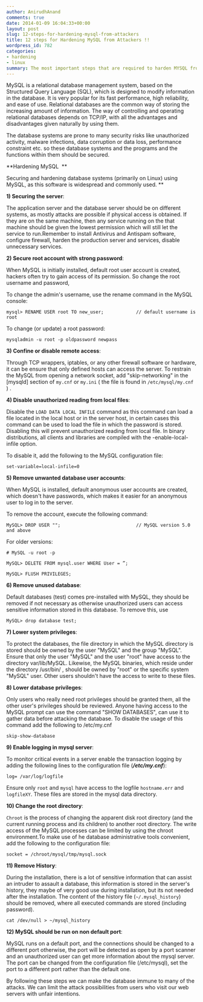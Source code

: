 ```yaml
---
author: AnirudhAnand
comments: true
date: 2014-01-09 16:04:33+00:00
layout: post
slug: 12-steps-for-hardening-mysql-from-attackers
title: 12 steps for Hardening MySQL from Attackers !!
wordpress_id: 782
categories:
- hardening
- linux
summary: The most important steps that are required to harden MYSQL from attackers
---
```


MySQL is a relational database management system, based on the Structured Query Language (SQL), which is designed to modify information in the database. It is very popular for its fast performance, high reliability, and ease of use. Relational databases are the common way of storing the increasing amount of information. The way of controlling and operating relational databases depends on TCP/IP, with all the advantages and disadvantages given naturally by using them.

The database systems are prone to many security risks like unauthorized activity, malware infections, data corruption or data loss, performance constraint etc. so these database systems and the programs and the functions within them should be secured.

**Hardening MySQL  **

Securing and hardening database systems (primarily on Linux) using MySQL, as this software is widespread and commonly used. **


**1) Securing the server**:

The application server and the database server should be on different systems, as mostly attacks are possible if physical access is obtained. If they are on the same machine, then any service running on the that machine should be given the lowest permission which will still let the service to run.Remember to install Antivirus and Antispam software, configure firewall, harden the production server and services, disable unnecessary services.


**2) Secure root account with strong password**:

When MySQL is initially installed, default root user account is created, hackers often try to gain access of its permission. So change the root username and password,

To change the admin's username, use the rename command in the MySQL console:
  
   `mysql> RENAME USER root TO new_user;            // default username is root`

To change (or update) a root password:
    
   `mysqladmin -u root -p oldpassword newpass`


**3) Confine or disable remote access**:

Through TCP wrappers, iptables, or any other firewall software or hardware, it can be ensure that only defined hosts can access the server. To restrain the MySQL from opening a network socket, add "skip-networking" in the [mysqld] section of `my.cnf` or `my.ini` ( the file is found in `/etc/mysql/my.cnf` ) .


**4) Disable unauthorized reading from local files**:

Disable the `LOAD DATA LOCAL INFILE` command as this command can load a file located in the local host or in the server host, in certain cases this command can be used to load the file in which the password is stored. Disabling this will prevent unauthorized reading from local file. In binary distributions, all clients and libraries are compiled with the -enable-local-infile option.

To disable it, add the following to the MySQL configuration file:

   `set-variable=local-infile=0`


**5) Remove unwanted database user accounts**:

When MySQL is installed, default anonymous user accounts are created, which doesn't have passwords, which makes it easier for an anonymous user to log in to the server.

To remove the account, execute the following command:

    
   `MySQL> DROP USER "";                            // MySQL version 5.0 and above`
    
For older versions:
    
   `# MySQL -u root -p`
    
   `MySQL> DELETE FROM mysql.user WHERE User = ”;`
    
   `MySQL> FLUSH PRIVILEGES;`


**6) Remove unused database**:

Default databases (test) comes pre-installed with MySQL, they should be removed if not necessary as otherwise unauthorized users can access sensitive information stored in this database. To remove this, use
    
   `MySQL> drop database test;`


**7) Lower system privileges**:

To protect the databases, the file directory in which the MySQL directory is stored should be owned by the user "MySQL" and the group "MySQL". Ensure that only the user "MySQL" and the user "root" have access to the directory var/lib/MySQL. Likewise, the MySQL binaries, which reside under the directory /usr/bin/ , should be owned by "root" or the specific system "MySQL" user. Other users shouldn't have the access to write to these files.

**8) Lower database privileges**:

Only users who really need root privileges should be granted them, all the other user's privileges should be reviewed. Anyone having access to the MySQL prompt can use the command "SHOW DATABASES", can use it to gather data before attacking the database. To disable the usage of this command add the following to /etc/my.cnf
    
   `skip-show-database`


**9) Enable logging in mysql server**:

To monitor critical events in a server enable the transaction logging by adding the following lines to the configuration file (_**/etc/my.cnf**_):

`log= /var/log/logfile`

Ensure only `root` and `mysql` have access to the logfile `hostname.err` and `logfileXY`. These files are stored in the mysql data directory.


**10) Change the root directory**:

`Chroot` is the process of changing the apparent disk root directory (and the current running process and its children) to another root directory. The write access of the MySQL processes can be limited by using the chroot environment.To make use of he database administrative tools convenient, add the following to the configuration file:
    
   `socket = /chroot/mysql/tmp/mysql.sock`


**11) Remove History**:

During the installation, there is a lot of sensitive information that can assist an intruder to assault a database, this information is stored in the server's history, they maybe of very good use during installation, but its not needed after the installation. The content of the history file (`~/.mysql_history`) should be removed, where all executed commands are stored (including password).

   `cat /dev/null > ~/mysql_history`


**12) MySQL should be run on non default port**:

MySQL runs on a default port, and the connections should be changed to a different port otherwise, the port will be detected as open by a port scanner and an unauthorized user can get more information about the mysql server. The port can be changed from the configuration file (/etc/mysql), set the port to a different port rather than the default one.

By following these steps we can make the database immune to many of the attacks. We can limit the attack possibilities from users who visit our web servers with unfair intentions.